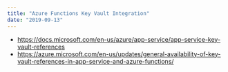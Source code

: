 ```yaml
---
title: "Azure Functions Key Vault Integration"
date: "2019-09-13"
---
```



* https://docs.microsoft.com/en-us/azure/app-service/app-service-key-vault-references
* https://azure.microsoft.com/en-us/updates/general-availability-of-key-vault-references-in-app-service-and-azure-functions/
